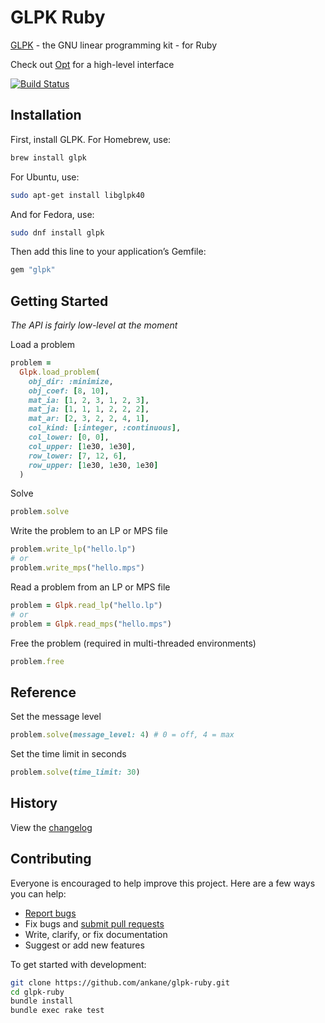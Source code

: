 # GLPK Ruby

[GLPK](https://www.gnu.org/software/glpk/) - the GNU linear programming kit - for Ruby

Check out [Opt](https://github.com/ankane/opt) for a high-level interface

[![Build Status](https://github.com/ankane/glpk-ruby/workflows/build/badge.svg?branch=master)](https://github.com/ankane/glpk-ruby/actions)

## Installation

First, install GLPK. For Homebrew, use:

```sh
brew install glpk
```

For Ubuntu, use:

```sh
sudo apt-get install libglpk40
```

And for Fedora, use:

```sh
sudo dnf install glpk
```

Then add this line to your application’s Gemfile:

```ruby
gem "glpk"
```

## Getting Started

*The API is fairly low-level at the moment*

Load a problem

```ruby
problem =
  Glpk.load_problem(
    obj_dir: :minimize,
    obj_coef: [8, 10],
    mat_ia: [1, 2, 3, 1, 2, 3],
    mat_ja: [1, 1, 1, 2, 2, 2],
    mat_ar: [2, 3, 2, 2, 4, 1],
    col_kind: [:integer, :continuous],
    col_lower: [0, 0],
    col_upper: [1e30, 1e30],
    row_lower: [7, 12, 6],
    row_upper: [1e30, 1e30, 1e30]
  )
```

Solve

```ruby
problem.solve
```

Write the problem to an LP or MPS file

```ruby
problem.write_lp("hello.lp")
# or
problem.write_mps("hello.mps")
```

Read a problem from an LP or MPS file

```ruby
problem = Glpk.read_lp("hello.lp")
# or
problem = Glpk.read_mps("hello.mps")
```

Free the problem (required in multi-threaded environments)

```ruby
problem.free
```

## Reference

Set the message level

```ruby
problem.solve(message_level: 4) # 0 = off, 4 = max
```

Set the time limit in seconds

```ruby
problem.solve(time_limit: 30)
```

## History

View the [changelog](https://github.com/ankane/glpk-ruby/blob/master/CHANGELOG.md)

## Contributing

Everyone is encouraged to help improve this project. Here are a few ways you can help:

- [Report bugs](https://github.com/ankane/glpk-ruby/issues)
- Fix bugs and [submit pull requests](https://github.com/ankane/glpk-ruby/pulls)
- Write, clarify, or fix documentation
- Suggest or add new features

To get started with development:

```sh
git clone https://github.com/ankane/glpk-ruby.git
cd glpk-ruby
bundle install
bundle exec rake test
```
